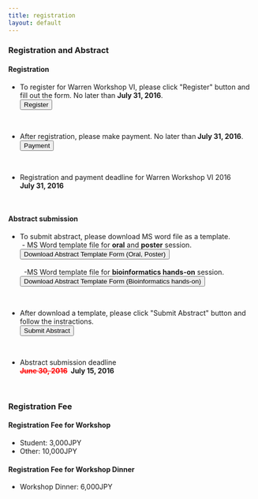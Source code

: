 ```yaml
---
title: registration
layout: default
---
```

<!-- MAIN CONTENT -->
<div id="main_content_wrap" class="outer">
  <section id="main_content" class="inner">
  <h3>Registration and Abstract</h3>

 <div class="register">
  <h4 class="registration">Registration</h4>
  <ul>
  <li>To register for Warren Workshop VI, please click "Register" button and fill out the form. No later than <strong>July 31, 2016</strong>.</li>
  <a href="{{site.url}}/registrationForm" class="button_register"><input id="button_register" class="button_register" type="button" alt="register" value="Register"></a>
  </ul><br>
  <ul>
  <li>After registration, please make payment. No later than<strong> July 31, 2016</strong>.</li>
  <a href="{{site.url}}/payment"><input id="button_payment" class="button_payment" type="button" alt="payment" value="Payment"></a> 
   </ul><br>
   
 <ul>
   <li id="registration">Registration and payment deadline for Warren Workshop VI 2016<br>
   <strong>July 31, 2016</strong></li>
 </ul>
<!--  <ul>
  <li>March 1, 2016 - July 31, 2016</li>
  </ul>--> 
</div>
<br>
<div class="submit">
   <h4 class="registration">Abstract submission</h4>
  <ul>
  <li>To submit abstract, please download MS word file as a template.</li> 
  &nbsp;- MS Word template file for <strong>oral</strong> and <strong>poster</strong> session.<br>
   <a href="{{site.url}}/images/AbstractTemplate_Oral,Poster.docx"><input id="button_submit" class="button_submit" type="button" alt="submit" value="Download Abstract Template Form (Oral, Poster)">
   </a>
   <br>
   <br>
   &nbsp; -MS Word template file for <strong>bioinformatics hands-on</strong> session.<br>
   <a href="{{site.url}}/images/AbstractTemplate_Handson.docx" class="downloadAbstract">
     <input id="button_submit_instraction" class="button_submit" type="button" alt="submit" value="Download Abstract Template Form (Bioinformatics hands-on)">
   </a>
  </ul>
  <br>
     
   <ul>
   <li>After download a template, please click "Submit Abstract" button and follow the instractions.</li>
  <a href="{{site.url}}/submit"><input id="button_submit" class="button_submit" type="button" alt="submit" value="Submit Abstract"></a>
   </ul><br>
   
   <ul>
    <li id="registration">Abstract submission deadline<br>
    <strong><del style="color:red">June 30, 2016</del>&nbsp;&nbsp;July 15, 2016</strong></li>
  </ul>
  <!--<ul>
  <li>March 1, 2016 - June 30, 2016</li>
  </ul>-->   
</div>
<br>
  <h3>Registration Fee</h3>

<div class="registrationFee">
  <h4 class="registration">Registration Fee for Workshop</h4>
  <ul>
  <li>Student: 3,000JPY</li>
  <li>Other: 10,000JPY</li>
  </ul>
  <h4 class="registration">Registration Fee for Workshop Dinner</h4>
  <ul>
  <li>Workshop Dinner: 6,000JPY</li>
  </ul>
</div>  

  </section>
</div>
